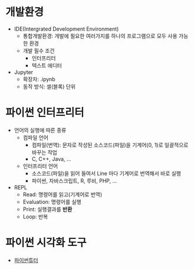 # 개발환경

- IDE(Intergrated Development Environment)
  - 통합개발환경: 개발에 필요한 여러가지를 하나의 프로그램으로 모두 사용 가능한 환경
  - 개발 필수 조건
    - 인터프리터
    - 텍스트 에디터
- Jupyter
  - 확장자: .ipynb
  - 동작 방식: 셀(블록) 단위

# 파이썬 인터프리터

- 언어의 실행에 따른 종류
  - 컴파일 언어
    - 컴파일(번역): 문자로 작성된 소스코드(파일)을 기계어(0, 1)로 일괄적으로 바꾸는 작업
    - C, C++, Java, ...
  - 인터프리터 언어
    - 소스코드(파일)을 읽어 들여서 Line 마다 기계어로 번역해서 바로 실행
    - 파이썬, 자바스크립트, R, 루비, PHP, ...
- REPL
  - Read: 명령어를 읽고(기계어로 번역)
  - Evaluation: 명령어를 실행
  - Print: 실행결과를 **반환**
  - Loop: 반복

# 파이썬 시각화 도구

- [파이썬튜터](https://pythontutor.com/)